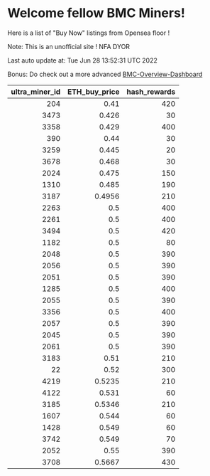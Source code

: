# Welcome fellow BMC Miners!
Here is a list of "Buy Now" listings from Opensea floor !

Note: This is an unofficial site ! NFA DYOR

Last auto update at: Tue Jun 28 13:52:31 UTC 2022

Bonus: Do check out a more advanced [BMC-Overview-Dashboard](https://dune.com/defifunk/BMC-Overview-Dashboard)


|   ultra_miner_id |   ETH_buy_price |   hash_rewards |
|-----------------:|----------------:|---------------:|
|              204 |          0.41   |            420 |
|             3473 |          0.426  |             30 |
|             3358 |          0.429  |            400 |
|              390 |          0.44   |             30 |
|             3259 |          0.445  |             20 |
|             3678 |          0.468  |             30 |
|             2024 |          0.475  |            150 |
|             1310 |          0.485  |            190 |
|             3187 |          0.4956 |            210 |
|             2263 |          0.5    |            400 |
|             2261 |          0.5    |            400 |
|             3494 |          0.5    |            420 |
|             1182 |          0.5    |             80 |
|             2048 |          0.5    |            390 |
|             2056 |          0.5    |            390 |
|             2051 |          0.5    |            390 |
|             1285 |          0.5    |            400 |
|             2055 |          0.5    |            390 |
|             3356 |          0.5    |            400 |
|             2057 |          0.5    |            390 |
|             2045 |          0.5    |            390 |
|             2061 |          0.5    |            390 |
|             3183 |          0.51   |            210 |
|               22 |          0.52   |            300 |
|             4219 |          0.5235 |            210 |
|             4122 |          0.531  |             60 |
|             3185 |          0.5346 |            210 |
|             1607 |          0.544  |             60 |
|             1428 |          0.549  |             60 |
|             3742 |          0.549  |             70 |
|             2052 |          0.55   |            390 |
|             3708 |          0.5667 |            430 |